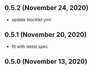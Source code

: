 ## 0.5.2 (November 24, 2020)
  - update blocklet.yml

## 0.5.1 (November 20, 2020)
  - fit with latest spec

## 0.5.0 (November 13, 2020)


